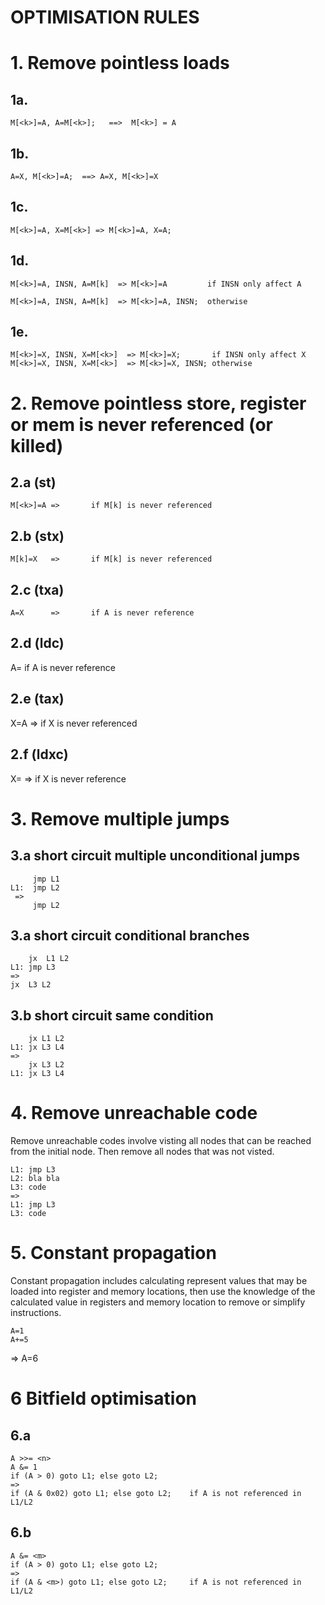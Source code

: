 OPTIMISATION RULES
==================

# 1. Remove pointless loads

## 1a.

    M[<k>]=A, A=M[<k>];   ==>  M[<k>] = A
    
## 1b.

    A=X, M[<k>]=A;  ==> A=X, M[<k>]=X

## 1c.

    M[<k>]=A, X=M[<k>] => M[<k>]=A, X=A;

## 1d.

    M[<k>]=A, INSN, A=M[k]  => M[<k>]=A         if INSN only affect A

    M[<k>]=A, INSN, A=M[k]  => M[<k>]=A, INSN;  otherwise

## 1e.

    M[<k>]=X, INSN, X=M[<k>]  => M[<k>]=X;       if INSN only affect X
    M[<k>]=X, INSN, X=M[<k>]  => M[<k>]=X, INSN; otherwise

# 2. Remove pointless store, register or mem is never referenced (or killed)

## 2.a (st)

    M[<k>]=A =>       if M[k] is never referenced

## 2.b  (stx)

    M[k]=X   =>       if M[k] is never referenced

## 2.c  (txa)

    A=X      =>       if A is never reference

## 2.d  (ldc)

   A=<const>          if A is never reference

## 2.e  (tax)

   X=A     =>         if X is never referenced

## 2.f  (ldxc)
   X=<const>  =>      if X is never reference

# 3. Remove multiple jumps

## 3.a short circuit multiple unconditional jumps

         jmp L1
    L1:  jmp L2
     =>
         jmp L2

## 3.a short circuit conditional branches

        jx  L1 L2
    L1: jmp L3
    =>
	jx  L3 L2

## 3.b short circuit same condition

        jx L1 L2
    L1: jx L3 L4
    =>
        jx L3 L2
    L1: jx L3 L4

# 4. Remove unreachable code

Remove unreachable codes involve visting all nodes that can be reached
from the initial node. Then remove all nodes that was not visted.

    L1: jmp L3
    L2: bla bla
    L3: code
    =>
    L1: jmp L3
    L3: code

# 5. Constant propagation

Constant propagation includes calculating represent values that may be
loaded into register and memory locations, then use the knowledge of
the calculated value in registers and memory location to remove or
simplify instructions.

    A=1
    A+=5
=>
    A=6

# 6 Bitfield optimisation

## 6.a
    A >>= <n>
    A &= 1
    if (A > 0) goto L1; else goto L2;
    =>
    if (A & 0x02) goto L1; else goto L2;    if A is not referenced in L1/L2

## 6.b
    A &= <m>
    if (A > 0) goto L1; else goto L2;
    =>
    if (A & <m>) goto L1; else goto L2;     if A is not referenced in L1/L2
